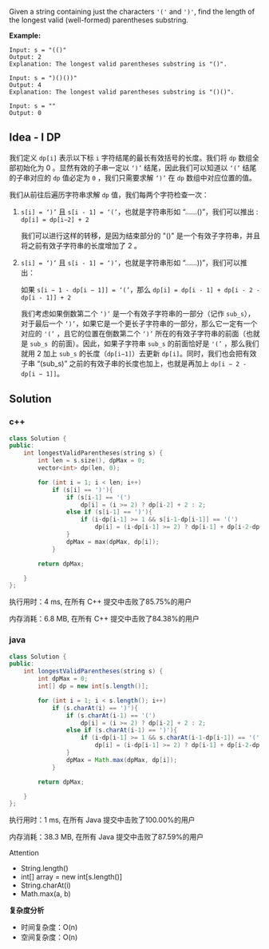 Given a string containing just the characters `'('` and `')'`, find the length of the longest valid (well-formed) parentheses substring.



**Example:**
```
Input: s = "(()"
Output: 2
Explanation: The longest valid parentheses substring is "()".

Input: s = ")()())"
Output: 4
Explanation: The longest valid parentheses substring is "()()".

Input: s = ""
Output: 0
```

## Idea - I DP

我们定义 `dp[i]` 表示以下标 `i` 字符结尾的最长有效括号的长度。我们将 `dp` 数组全部初始化为 0 。显然有效的子串一定以 `‘)’` 结尾，因此我们可以知道以 `‘(’` 结尾的子串对应的 `dp` 值必定为 `0` ，我们只需要求解 `‘)’` 在 `dp` 数组中对应位置的值。

我们从前往后遍历字符串求解 `dp` 值，我们每两个字符检查一次：

1. `s[i] = ‘)’` 且 `s[i - 1] = ‘(’`，也就是字符串形如 “……()”，我们可以推出 : `dp[i] = dp[i−2] + 2`

   我们可以进行这样的转移，是因为结束部分的 "()" 是一个有效子字符串，并且将之前有效子字符串的长度增加了 2 。

2. `s[i] = ‘)’` 且 `s[i - 1] = ‘)’`，也就是字符串形如 “……))”，我们可以推出：

   如果 `s[i − 1 - dp[i − 1]] = ‘(’`，那么 `dp[i] = dp[i - 1] + dp[i - 2 - dp[i - 1]] + 2`

   我们考虑如果倒数第二个 `‘)’` 是一个有效子字符串的一部分（记作 `sub_s`），对于最后一个 `‘)’`，如果它是一个更长子字符串的一部分，那么它一定有一个对应的 `'(’` ，且它的位置在倒数第二个 `‘)’` 所在的有效子字符串的前面（也就是 `sub_s `的前面）。因此，如果子字符串 `sub_s` 的前面恰好是 `'(’` ，那么我们就用 2 加上 `sub_s` 的长度（`dp[i−1]`）去更新 `dp[i]`。同时，我们也会把有效子串 “(sub_s)” 之前的有效子串的长度也加上，也就是再加上 `dp[i − 2 - dp[i − 1]]`。

## Solution

### c++

```c++
class Solution {
public:
    int longestValidParentheses(string s) {
        int len = s.size(), dpMax = 0;
        vector<int> dp(len, 0);

        for (int i = 1; i < len; i++)
            if (s[i] == ')'){
                if (s[i-1] == '(')
                    dp[i] = (i >= 2) ? dp[i-2] + 2 : 2;
                else if (s[i-1] == ')'){
                    if (i-dp[i-1] >= 1 && s[i-1-dp[i-1]] == '(')
                        dp[i] = (i-dp[i-1] >= 2) ? dp[i-1] + dp[i-2-dp[i-1]] + 2 : dp[i-1] + 2;
                }
                dpMax = max(dpMax, dp[i]);
            } 

        return dpMax;

    }
};
```

执行用时：4 ms, 在所有 C++ 提交中击败了85.75%的用户

内存消耗：6.8 MB, 在所有 C++ 提交中击败了84.38%的用户

### java

```java
class Solution {
public:
    int longestValidParentheses(string s) {
        int dpMax = 0;
        int[] dp = new int[s.length()];

        for (int i = 1; i < s.length(); i++)
            if (s.charAt(i) == ')'){
                if (s.charAt(i-1) == '(')
                    dp[i] = (i >= 2) ? dp[i-2] + 2 : 2;
                else if (s.charAt(i-1) == ')'){
                    if (i-dp[i-1] >= 1 && s.charAt(i-1-dp[i-1]) == '(')
                        dp[i] = (i-dp[i-1] >= 2) ? dp[i-1] + dp[i-2-dp[i-1]] + 2 : dp[i-1] + 2;
                }
                dpMax = Math.max(dpMax, dp[i]);
            } 

        return dpMax;

    }
};
```

执行用时：1 ms, 在所有 Java 提交中击败了100.00%的用户

内存消耗：38.3 MB, 在所有 Java 提交中击败了87.59%的用户

Attention
- String.length()
- int[] array = new int[s.length()]
- String.charAt(i)
- Math.max(a, b)

**复杂度分析**
- 时间复杂度：O(n)
- 空间复杂度：O(n)
